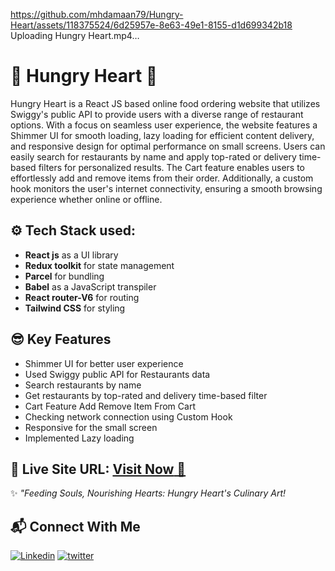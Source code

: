 https://github.com/mhdamaan79/Hungry-Heart/assets/118375524/6d25957e-8e63-49e1-8155-d1d699342b18
Uploading Hungry Heart.mp4…

# 💜 Hungry Heart 💜
Hungry Heart is a React JS based online food ordering website that utilizes Swiggy's public API to provide users with a diverse range of restaurant options. With a focus on seamless user experience, the website features a Shimmer UI for smooth loading, lazy loading for efficient content delivery, and responsive design for optimal performance on small screens. Users can easily search for restaurants by name and apply top-rated or delivery time-based filters for personalized results. The Cart feature enables users to effortlessly add and remove items from their order. Additionally, a custom hook monitors the user's internet connectivity, ensuring a smooth browsing experience whether online or offline.

## ⚙️ Tech Stack used:

-  **React js** as a UI library
-  **Redux toolkit** for state management
-  **Parcel** for bundling
-  **Babel** as a JavaScript transpiler
-  **React router-V6** for routing
-  **Tailwind CSS** for styling

## 😎 Key Features

-  Shimmer UI for better user experience
-  Used Swiggy public API for Restaurants data
-  Search restaurants by name
-  Get restaurants by top-rated and delivery time-based filter
-  Cart Feature Add Remove Item From Cart
-  Checking network connection using Custom Hook
-  Responsive for the small screen
-  Implemented Lazy loading

## 📌 Live Site URL: <a href="https://hungry-heart-git-master-mhdamaan79.vercel.app/">**Visit Now** 🚀</a>
✨ *"Feeding Souls, Nourishing Hearts: Hungry Heart's Culinary Art!*

## 📬 Connect With Me

[![Linkedin](https://img.shields.io/badge/LinkedIn-1877F2?style=for-the-badge&logo=linkedin&logoColor=white)](https://www.linkedin.com/in/mhdamaan79/)
[![twitter](	https://img.shields.io/badge/Twitter-1DA1F2?style=for-the-badge&logo=twitter&logoColor=white)](https://twitter.com/mhdamaan79)
